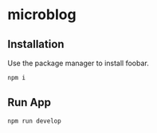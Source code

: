 # microblog

## Installation

Use the package manager to install foobar.

```bash
npm i
```

## Run App

```bash
npm run develop
```